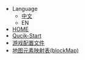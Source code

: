 + Language
    + [中文](README.md)
    + EN
+ [HOME](README.md)
+ [Qucik-Start](/Quick-start/Quick-start.md)
+ [游戏配置文件](config-js-Format.md)
+ [地图元素映射表(blockMap)](block-map.md)
